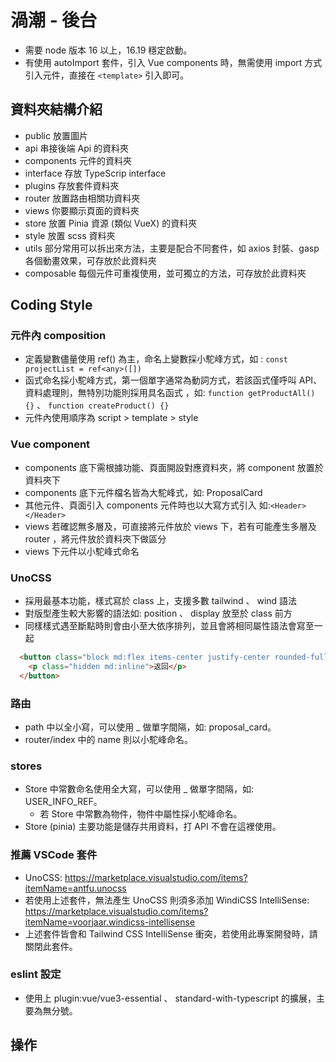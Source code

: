 # 渦潮 - 後台
- 需要 node 版本 16 以上，16.19 穩定啟動。
- 有使用 autoImport 套件，引入 Vue components 時，無需使用 import 方式引入元件，直接在 `<template>` 引入即可。

## 資料夾結構介紹
  - public 放置圖片
  - api 串接後端 Api 的資料夾
  - components 元件的資料夾
  - interface 存放 TypeScrip interface 
  - plugins 存放套件資料夾 
  - router 放置路由相關功資料夾
  - views 你要顯示頁面的資料夾
  - store 放置 Pinia 資源 (類似 VueX) 的資料夾
  - style 放置 scss 資料夾
  - utils 部分常用可以拆出來方法，主要是配合不同套件，如 axios 封裝、gasp 各個動畫效果，可存放於此資料夾
  - composable 每個元件可重複使用，並可獨立的方法，可存放於此資料夾

## Coding Style

### 元件內 composition
  - 定義變數儘量使用 ref() 為主，命名上變數採小駝峰方式，如 : `const projectList = ref<any>([])`
  - 函式命名採小駝峰方式，第一個單字通常為動詞方式，若該函式僅呼叫 API、資料處理則，無特別功能則採用具名函式 ，如: `function getProductAll() {}` 、 `function createProduct() {}`
  - 元件內使用順序為 script > template > style

### Vue component
  - components 底下需根據功能、頁面開設對應資料夾，將 component 放置於資料夾下
  - components 底下元件檔名皆為大駝峰式，如: ProposalCard
  - 其他元件、頁面引入 components 元件時也以大寫方式引入 如:`<Header></Header>`
  - views 若確認無多層及，可直接將元件放於 views 下，若有可能產生多層及 router ，將元件放於資料夾下做區分
  - views 下元件以小駝峰式命名

### UnoCSS
  - 採用最基本功能，樣式寫於 class 上，支援多數 tailwind 、 wind 語法
  - 對版型產生較大影響的語法如: position 、 display 放至於 class 前方
  - 同樣樣式遇至斷點時則會由小至大依序排列，並且會將相同屬性語法會寫至一起
  ```HTML
    <button class="block md:flex items-center justify-center rounded-full md:rounded-35px lg:rounded-20px border border-blue text-blue text-18px fw-700 h-50px min-w-50px">
      <p class="hidden md:inline">返回</p>
    </button>
  ``` 
### 路由
  - path 中以全小寫，可以使用 _ 做單字間隔，如: proposal_card。
  - router/index 中的 name 則以小駝峰命名。

### stores
- Store 中常數命名使用全大寫，可以使用 _ 做單字間隔，如: USER_INFO_REF。
  - 若 Store 中常數為物件，物件中屬性採小駝峰命名。
- Store (pinia) 主要功能是儲存共用資料，打 API 不會在這裡使用。

### 推薦 VSCode 套件
  - UnoCSS: https://marketplace.visualstudio.com/items?itemName=antfu.unocss
  - 若使用上述套件，無法產生 UnoCSS 則須多添加 WindiCSS IntelliSense: https://marketplace.visualstudio.com/items?itemName=voorjaar.windicss-intellisense
  - 上述套件皆會和 Tailwind CSS IntelliSense 衝突，若使用此專案開發時，請關閉此套件。

### eslint 設定
  - 使用上 plugin:vue/vue3-essential 、 standard-with-typescript 的擴展，主要為無分號。


## 操作